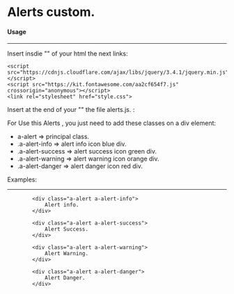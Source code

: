 
# Alerts custom.


#### Usage
____________
Insert insdie  "<head></head>" of your html the next links:

    <script src="https://cdnjs.cloudflare.com/ajax/libs/jquery/3.4.1/jquery.min.js"></script>
    <script src="https://kit.fontawesome.com/aa2cf654f7.js" crossorigin="anonymous"></script>
    <link rel="stylesheet" href="style.css">

Insert at the end of your "<body></body>" the file alerts.js. :

<script src="alerts.js"></script>


For Use this Alerts , you just need to add these classes on a div element:

- a-alert  =>  principal class.
- .a-alert-info  =>  alert info icon blue div.
- .a-alert-success  =>  alert success icon green div.
- .a-alert-warning  =>  alert  warning icon orange div.
- .a-alert-danger  =>  alert  danger icon red div.

Examples:
___________

            <div class="a-alert a-alert-info">
                Alert info.
            </div>
            
            <div class="a-alert a-alert-success">
                Alert Success.
            </div>
            
            <div class="a-alert a-alert-warning">
                Alert Warning.
            </div>
            
            <div class="a-alert a-alert-danger">
                Alert Danger.
            </div>
